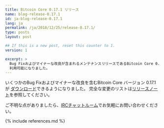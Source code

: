 ```yaml
---
title: Bitcoin Core 0.17.1 リリース
name: blog-release-0.17.1
id: ja-blog-release-0.17.1
lang: ja
permalink: /ja/2018/12/25/release-0.17.1/
type: posts
layout: post

## If this is a new post, reset this counter to 1.
version: 1

excerpt: >
  Bug Fixおよびマイナーな改良が含まれるメンテナンスリリースであるBitcoin Core 0.17.1が
  利用可能になりました。
---
```

いくつかのBug Fixおよびマイナーな改良を含むBitcoin Core バージョン 0.17.1が
[ダウンロード][ダウンロードページ]できるようになりました。
完全な変更のリストは[リリースノート][]を参照してください。

ご不明な点がありましたら、[IRCチャットルーム][irc]でお気軽にお問い合わせください。

[リリースノート]: /ja/releases/0.17.1/
[IRC]: https://en.bitcoin.it/wiki/IRC_channels
[ダウンロードページ]: /ja/download

{% include references.md %}
